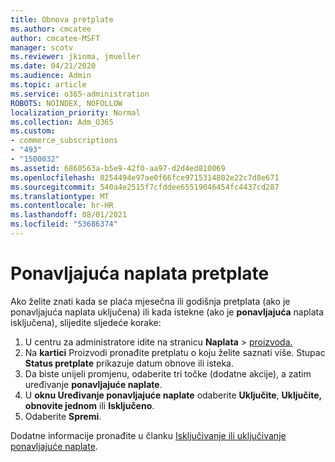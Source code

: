 ```yaml
---
title: Obnova pretplate
ms.author: cmcatee
author: cmcatee-MSFT
manager: scotv
ms.reviewer: jkinma, jmueller
ms.date: 04/21/2020
ms.audience: Admin
ms.topic: article
ms.service: o365-administration
ROBOTS: NOINDEX, NOFOLLOW
localization_priority: Normal
ms.collection: Adm_O365
ms.custom:
- commerce_subscriptions
- "493"
- "1500032"
ms.assetid: 6860563a-b5e9-42f0-aa97-d2d4ed810069
ms.openlocfilehash: 8254494e97ae0f66fce9715314802e22c7d8e671
ms.sourcegitcommit: 540a4e2515f7cfddee65519046454fc4437cd287
ms.translationtype: MT
ms.contentlocale: hr-HR
ms.lasthandoff: 08/01/2021
ms.locfileid: "53686374"
---
```

# <a name="subscription-recurring-billing"></a>Ponavljajuća naplata pretplate

Ako želite znati kada se plaća mjesečna ili  godišnja pretplata (ako je ponavljajuća naplata uključena) ili kada istekne (ako je **ponavljajuća** naplata isključena), slijedite sljedeće korake:
  
1. U centru za administratore idite na stranicu **Naplata** \> [proizvoda.](https://go.microsoft.com/fwlink/p/?linkid=842054)
2. Na **kartici** Proizvodi pronađite pretplatu o koju želite saznati više. Stupac **Status pretplate** prikazuje datum obnove ili isteka.
3. Da biste unijeli promjenu, odaberite tri točke (dodatne akcije), a zatim uređivanje **ponavljajuće naplate**.
4. U **oknu Uređivanje ponavljajuće naplate** odaberite **Uključite**, **Uključite, obnovite jednom** ili **Isključeno**.
5. Odaberite **Spremi**.

Dodatne informacije pronađite u članku [Isključivanje ili uključivanje ponavljajuće naplate](/microsoft-365/commerce/subscriptions/renew-your-subscription).